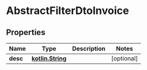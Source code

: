 # AbstractFilterDtoInvoice

## Properties
Name | Type | Description | Notes
------------ | ------------- | ------------- | -------------
**desc** | [**kotlin.String**](.md) |  |  [optional]
